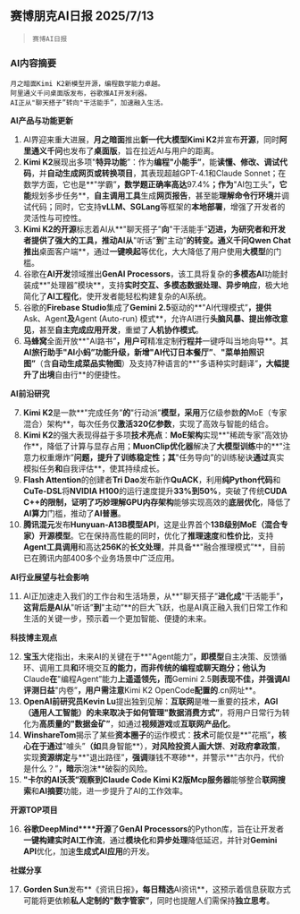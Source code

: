 ## 赛博朋克AI日报 2025/7/13

>  `赛博AI日报` 



### **AI内容摘要**

```
月之暗面Kimi K2新模型开源，编程数学能力卓越。
阿里通义千问桌面版发布，谷歌推AI开发利器。
AI正从"聊天搭子”转向"干活能手”，加速融入生活。
```



**AI产品与功能更新**

1.  AI界迎来重大进展，**月之暗面**推出**新一代大模型Kimi K2**并宣布**开源**，同时**阿里通义千问**也发布了**桌面版**，旨在拉近AI与用户的距离。
2.  **Kimi K2**展现出多项"**特异功能**”：作为**编程"小能手”**，能**读懂、修改、调试代码**，并**自动生成网页或转换项目**，其表现超越GPT-4.1和Claude Sonnet；在数学方面，它也是**"学霸”**，数学题正确率高达**97.4%**；作为**"AI包工头”**，它能**规划多步任务**，**自主调用工具**生成**网页报告**，甚至能**理解命令行环境**并调试代码；同时，它支持**vLLM、SGLang**等框架的**本地部署**，增强了开发者的灵活性与可控性。
3.  **Kimi K2的开源**标志着AI从**"聊天搭子”**向**"干活能手”**迈进，为研究者和开发者提供了强大的工具，推动AI从**"听话”**到**"主动”**的转变。**通义千问Qwen Chat**推出**桌面客户端**，通过**一键唤起**等优化，大大降低了用户使用**大模型**的门槛。
4.  谷歌在**AI开发**领域推出**GenAI Processors**，该工具将复杂的**多模态AI**功能封装成**"处理器”模块**，支持**实时交互、多模态数据处理、异步响应**，极大地简化了**AI工程化**，使开发者能轻松构建复杂的AI系统。
5.  谷歌的**Firebase Studio**集成了**Gemini 2.5**驱动的**"AI代理模式”**，提供**Ask、Agent**及**Agent (Auto-run) 模式**，允许AI进行**头脑风暴、提出修改意见**，甚至**自主完成应用开发**，重塑了**人机协作模式**。
6.  **马蜂窝**全面开放**"AI路书”**，用户可**精准定制**行程并**一键呼叫当地向导**。其**AI旅行助手"AI小蚂”**功能升级，新增**"AI代订日本餐厅”**、**"菜单拍照识图”**（含**自动生成菜品实物图**）及支持7种语言的**"多语种实时翻译”**，大幅提升了出境**自由行**的便捷性。

**AI前沿研究**

7.  **Kimi K2**是一款**"完成任务”**的**"行动派”**模型，采用**万亿级参数**的**MoE（专家混合）架构**，每次任务仅**激活320亿参数**，实现了高效与智能的结合。
8.  **Kimi K2**的强大表现得益于多项**技术亮点**：**MoE架构**实现**"稀疏专家”高效协作**，降低了计算与显存占用；**MuonClip优化器**解决了**大模型训练**中的**"注意力权重爆炸”**问题，提升了训练稳定性；其**"任务导向”的训练秘诀**通过**真实模拟任务**和**自我评估**，使其持续成长。
9.  **Flash Attention**的创建者**Tri Dao**发布新作**QuACK**，利用**纯Python代码**和**CuTe-DSL**将**NVIDIA H100**的运行速度提升**33%到50%**，突破了传统**CUDA C++**的限制，证明了巧妙理解**GPU内存架构**能够实现高效的**底层优化**，降低了**AI算力**门槛，推动了**AI普惠**。
10. **腾讯混元**发布**Hunyuan-A13B模型API**，这是业界首个**13B级别MoE（混合专家）开源模型**。它在保持高性能的同时，优化了**推理速度**和**性价比**，支持**Agent工具调用**和高达**256K**的**长文处理**，并具备**"融合推理模式”**，目前已在腾讯内部400多个业务场景中广泛应用。

**AI行业展望与社会影响**

11. AI正加速走入我们的工作台和生活场景，从**"聊天搭子”**进化成**"干活能手”**，这背后是AI从**"听话”**到**"主动”**的巨大飞跃，也是AI真正融入我们日常工作和生活的关键一步，预示着一个更加智能、便捷的未来。

**科技博主观点**

12. **宝玉**大佬指出，未来AI的关键在于**"Agent能力”**，即模型**自主决策、反馈循环、调用工具**和**环境交互**的能力，而非传统的编程或聊天跑分；他认为**Claude**在**"编程Agent”能力**上遥遥领先，而**Gemini 2.5**则表现不佳，并强调AI评测日益**"内卷”**，用户需注意**Kimi K2 OpenCode**配置的**.cn网址**。
13. **OpenAI前研究员Kevin Lu**提出独到见解：**互联网**是唯一重要的技术，**AGI（通用人工智能）**的未来取决于如何管理**"数据消费方式”**，将用户日常行为转化为**高质量的"数据金矿”**，如通过**视频游戏**或**互联网产品化**。
14. **WinshareTom**揭示了某些**资本圈子**的运作模式：**技术**可能仅是**"花瓶”**，核心在于通过**"噱头”**（如**具身智能**），**对风险投资人画大饼**、**对政府拿政策**，实现**资源绑定**与**"退出路径”**，强调**赚钱不寒碜**，并警示**"古尔丹，代价是什么？”**，暗示**泡沫**破裂的风险。
15. **"卡尔的AI沃茨”**观察到**Claude Code Kimi K2版Mcp服务器**能够整合**联网搜索**和**AI摘要**功能，进一步提升了AI的工作效率。

**开源TOP项目**

16. **谷歌DeepMind****开源**了**GenAI Processors**的Python库，旨在让开发者**一键构建实时AI工作流**，通过**模块化**和**异步处理**降低延迟，并针对**Gemini API**优化，加速**生成式AI应用**的开发。

**社媒分享**

17. **Gorden Sun**发布**《资讯日报》**，每日精选**AI资讯**，这预示着信息获取方式可能将更依赖**私人定制的"数字管家”**，同时也提醒人们需保持**独立思考**。